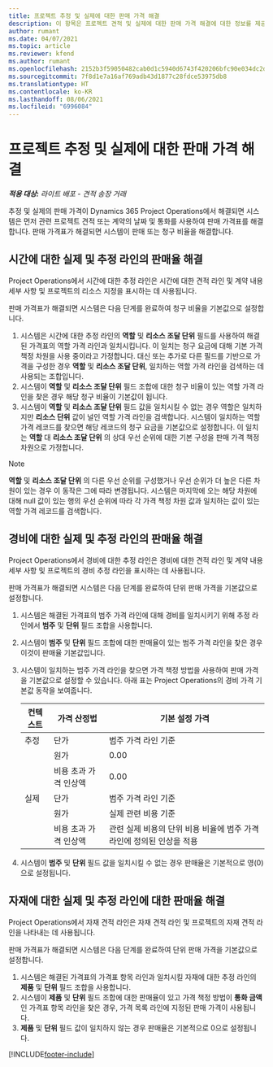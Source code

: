 ```yaml
---
title: 프로젝트 추정 및 실제에 대한 판매 가격 해결
description: 이 항목은 프로젝트 견적 및 실제에 대한 판매 가격 해결에 대한 정보를 제공합니다.
author: rumant
ms.date: 04/07/2021
ms.topic: article
ms.reviewer: kfend
ms.author: rumant
ms.openlocfilehash: 2152b3f59050482cab0d1c5940d6743f420206bfc90e034dc2d754df8bd513a5
ms.sourcegitcommit: 7f8d1e7a16af769adb43d1877c28fdce53975db8
ms.translationtype: HT
ms.contentlocale: ko-KR
ms.lasthandoff: 08/06/2021
ms.locfileid: "6996084"
---
```

# <a name="resolve-sales-prices-for-project-estimates-and-actuals"></a>프로젝트 추정 및 실제에 대한 판매 가격 해결

_**적용 대상:** 라이트 배포 - 견적 송장 거래_

추정 및 실제의 판매 가격이 Dynamics 365 Project Operations에서 해결되면 시스템은 먼저 관련 프로젝트 견적 또는 계약의 날짜 및 통화를 사용하여 판매 가격표를 해결합니다. 판매 가격표가 해결되면 시스템이 판매 또는 청구 비율을 해결합니다.

## <a name="resolve-sales-rates-on-actual-and-estimate-lines-for-time"></a>시간에 대한 실제 및 추정 라인의 판매율 해결

Project Operations에서 시간에 대한 추정 라인은 시간에 대한 견적 라인 및 계약 내용 세부 사항 및 프로젝트의 리소스 지정을 표시하는 데 사용됩니다.

판매 가격표가 해결되면 시스템은 다음 단계를 완료하여 청구 비율을 기본값으로 설정합니다.

1. 시스템은 시간에 대한 추정 라인의 **역할** 및 **리소스 조달 단위** 필드를 사용하여 해결된 가격표의 역할 가격 라인과 일치시킵니다. 이 일치는 청구 요금에 대해 기본 가격 책정 차원을 사용 중이라고 가정합니다. 대신 또는 추가로 다른 필드를 기반으로 가격을 구성한 경우 **역할** 및 **리소스 조달 단위**, 일치하는 역할 가격 라인을 검색하는 데 사용되는 조합입니다.
2. 시스템이 **역할** 및 **리소스 조달 단위** 필드 조합에 대한 청구 비율이 있는 역할 가격 라인을 찾은 경우 해당 청구 비율이 기본값이 됩니다.
3. 시스템이 **역할** 및 **리소스 조달 단위** 필드 값을 일치시킬 수 없는 경우 역할은 일치하지만 **리소스 단위** 값이 널인 역할 가격 라인을 검색합니다. 시스템이 일치하는 역할 가격 레코드를 찾으면 해당 레코드의 청구 요금을 기본값으로 설정합니다. 이 일치는 **역할** 대 **리소스 조달 단위** 의 상대 우선 순위에 대한 기본 구성을 판매 가격 책정 차원으로 가정합니다.

> [!NOTE]
> **역할** 및 **리소스 조달 단위** 의 다른 우선 순위를 구성했거나 우선 순위가 더 높은 다른 차원이 있는 경우 이 동작은 그에 따라 변경됩니다. 시스템은 마지막에 오는 해당 차원에 대해 null 값이 있는 행의 우선 순위에 따라 각 가격 책정 차원 값과 일치하는 값이 있는 역할 가격 레코드를 검색합니다.

## <a name="resolve-sales-rates-on-actual-and-estimate-lines-for-expense"></a>경비에 대한 실제 및 추정 라인의 판매율 해결

Project Operations에서 경비에 대한 추정 라인은 경비에 대한 견적 라인 및 계약 내용 세부 사항 및 프로젝트의 경비 추정 라인을 표시하는 데 사용됩니다.

판매 가격표가 해결되면 시스템은 다음 단계를 완료하여 단위 판매 가격을 기본값으로 설정합니다.

1. 시스템은 해결된 가격표의 범주 가격 라인에 대해 경비를 일치시키기 위해 추정 라인에서 **범주** 및 **단위** 필드 조합을 사용합니다.
2. 시스템이 **범주** 및 **단위** 필드 조합에 대한 판매율이 있는 범주 가격 라인을 찾은 경우 이것이 판매율 기본값입니다.
3. 시스템이 일치하는 범주 가격 라인을 찾으면 가격 책정 방법을 사용하여 판매 가격을 기본값으로 설정할 수 있습니다. 아래 표는 Project Operations의 경비 가격 기본값 동작을 보여줍니다.

    | 컨텍스트 | 가격 산정법 | 기본 설정 가격 |
    | --- | --- | --- |
    | 추정 | 단가 | 범주 가격 라인 기준 |
    | &nbsp; | 원가 | 0.00 |
    | &nbsp; | 비용 초과 가격 인상액 | 0.00 |
    | 실제 | 단가 | 범주 가격 라인 기준 |
    | &nbsp; | 원가 | 실제 관련 비용 기준 |
    | &nbsp; | 비용 초과 가격 인상액 | 관련 실제 비용의 단위 비용 비율에 범주 가격 라인에 정의된 인상을 적용 |

4. 시스템이 **범주** 및 **단위** 필드 값을 일치시킬 수 없는 경우 판매율은 기본적으로 영(0)으로 설정됩니다.

## <a name="resolving-sales-rates-on-actual-and-estimate-lines-for-material"></a>자재에 대한 실제 및 추정 라인에 대한 판매율 해결

Project Operations에서 자재 견적 라인은 자재 견적 라인 및 프로젝트의 자재 견적 라인을 나타내는 데 사용됩니다.

판매 가격표가 해결되면 시스템은 다음 단계를 완료하여 단위 판매 가격을 기본값으로 설정합니다.

1. 시스템은 해결된 가격표의 가격표 항목 라인과 일치시킬 자재에 대한 추정 라인의 **제품** 및 **단위** 필드 조합을 사용합니다.
2. 시스템이 **제품** 및 **단위** 필드 조합에 대한 판매율이 있고 가격 책정 방법이 **통화 금액** 인 가격표 항목 라인을 찾은 경우, 가격 목록 라인에 지정된 판매 가격이 사용됩니다.
3. **제품** 및 **단위** 필드 값이 일치하지 않는 경우 판매율은 기본적으로 0으로 설정됩니다.

[!INCLUDE[footer-include](../../includes/footer-banner.md)]
